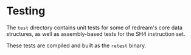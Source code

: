 # Testing

The `test` directory contains unit tests for some of redream's core data structures, as well as assembly-based tests for the SH4 instruction set.

These tests are compiled and built as the `retest` binary.
